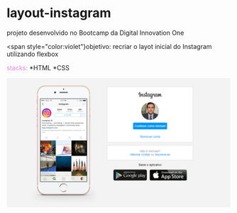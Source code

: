 # layout-instagram

projeto desenvolvido no Bootcamp da Digital Innovation One

<span style="color:violet"}objetivo:</span>  recriar o layot inicial do Instagram utilizando flexbox

<span style="color:violet">stacks:</span> 
*HTML
*CSS

![layout-instagram](img/instagram-layout.PNG)






